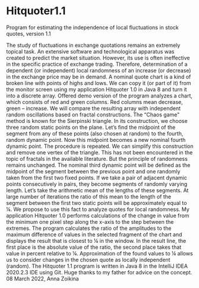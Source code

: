 # Hitquoter1.1
Program for estimating the independence of local fluctuations in stock quotes, version 1.1

The study of fluctuations in exchange quotations remains an extremely topical task. An extensive software and technological apparatus was created to predict the market situation. However, its use is often ineffective in the specific practice of exchange trading. 
Therefore, determination of a dependent (or independent) local randomness of an increase (or decrease) in the exchange price may be in demand. A nominal quote chart is a kind of broken line with points of highs and lows. We can copy it (or part of it) from the monitor screen using my application Hitquoter 1.0 in Java 8 and turn it into a discrete array. Offered demo version of the program analyzes a chart, which consists of red and green columns. Red columns mean decrease, green – increase.
We will compare the resulting array with independent random oscillations based on fractal constructions. 
The “Chaos game" method is known for the Sierpinski triangle. In its construction, we choose three random static points on the plane. 
Let’s find the midpoint of the segment from any of these points (also chosen at random) to the fourth, random dynamic point. Now this midpoint becomes a new nominal fourth dynamic point. The procedure is repeated.
We can simplify this construction and remove one vertex of the triangle. This has not been encountered in the topic of fractals in the available literature. But the principle of randomness remains unchanged. The nominal third dynamic point will be defined as the midpoint of the segment between the previous point and one randomly taken from the first two fixed points. If we take a pair of adjacent dynamic points consecutively in pairs, they become segments of randomly varying length. 
Let’s take the arithmetic mean of the lengths of these segments. At large number of iterations the ratio of this mean to the length of the segment between the first two static points will be approximately equal to ¼. We propose to use this fact to analyze quotes for local randomness.
My application Hitquoter 1.0 performs calculations of the change in value from the minimum one pixel step along the x-axis to the step between the extremes. The program calculates the ratio of the amplitudes to the maximum difference of values in the selected fragment of the chart and displays the result that is closest to ¼ in the window. In the result line, the first place is the absolute value of the ratio, the second place takes that value in percent relative to ¼.
Approximation of the found values to ¼ allows us to consider changes in the chosen quote as locally independent (random).
The Hitquoter 1.1 program is written in Java 8 in the IntelliJ IDEA 2020.2.3 IDE using Git.
Huge thanks to my father for advice on the concept.
08 March 2022, Anna Zoikina
